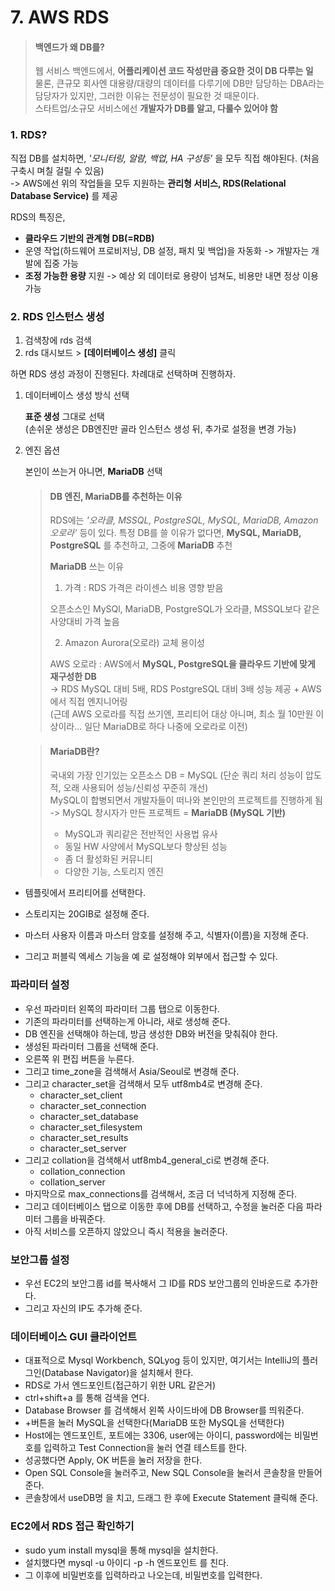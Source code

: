 # 7. AWS RDS

> #### 백엔드가 왜 DB를?
>
> 웹 서비스 백엔드에서, **어플리케이션 코드 작성만큼 중요한 것이 DB 다루는 일**  
> 물론, 큰규모 회사엔 대용량/대량의 데이터를 다루기에 DB만 담당하는 DBA라는 담당자가 있지만, 그러한 이유는 전문성이 필요한 것 때문이다.  
> 스타트업/소규모 서비스에선 **개발자가 DB를 알고, 다룰수 있어야 함**

### 1. RDS?

직접 DB를 설치하면, *'모니터링, 알람, 백업, HA 구성등'* 을 모두 직접 해야된다. (처음 구축시 며칠 걸릴 수 있음)  
-> AWS에선 위의 작업들을 모두 지원하는 **관리형 서비스, RDS(Relational Database Service)** 를 제공

RDS의 특징은,
- **클라우드 기반의 관계형 DB(=RDB)** 
- 운영 작업(하드웨어 프로비저닝, DB 설정, 패치 및 백업)을 자동화 -> 개발자는 개발에 집중 가능
- **조정 가능한 용량** 지원 -> 예상 외 데이터로 용량이 넘쳐도, 비용만 내면 정상 이용 가능

### 2. RDS 인스턴스 생성

1. 검색창에 rds 검색
2. rds 대시보드 > **[데이터베이스 생성]** 클릭

하면 RDS 생성 과정이 진행된다. 차례대로 선택하며 진행하자.

1. 데이터베이스 생성 방식 선택

    **표준 생성** 그대로 선택  
    (손쉬운 생성은 DB엔진만 골라 인스턴스 생성 뒤, 추가로 설정을 변경 가능)
    
2. 엔진 옵션

    본인이 쓰는거 아니면, **MariaDB** 선택
    
    > #### DB 엔진, MariaDB를 추천하는 이유
    >
    > RDS에는 *'오라클, MSSQL, PostgreSQL, MySQL, MariaDB, Amazon 오로라'* 등이 있다.
      특정 DB를 쓸 이유가 없다면, **MySQL, MariaDB, PostgreSQL** 를 추천하고, 그중에 **MariaDB** 추천
    >
    > **MariaDB** 쓰는 이유
    > 1. 가격 : RDS 가격은 라이센스 비용 영향 받음 
    >
    >   오픈소스인 MySQl, MariaDB, PostgreSQL가 오라클, MSSQL보다 같은 사양대비 가격 높음
    > 
    > 2. Amazon Aurora(오로라) 교체 용이성
    >
    >   AWS 오로라 : AWS에서 **MySQL, PostgreSQL을 클라우드 기반에 맞게 재구성한 DB**   
       -> RDS MySQL 대비 5배, RDS PostgreSQL 대비 3배 성능 제공 + AWS에서 직접 엔지니어링  
       (근데 AWS 오로라를 직접 쓰기엔, 프리티어 대상 아니며, 최소 월 10만원 이상이라... 일단 MariaDB로 하다 나중에 오로라로 이전)
    
    > #### MariaDB란?
    > 
    > 국내외 가장 인기있는 오픈소스 DB = MySQL (단순 쿼리 처리 성능이 압도적, 오래 사용되어 성능/신뢰성 꾸준히 개선)  
      MySQL이 합병되면서 개발자들이 떠나와 본인만의 프로젝트를 진행하게 됨  
      -> MySQL 창시자가 만든 프로젝트 = **MariaDB (MySQL 기반)**
    > 
    > - MySQL과 쿼리같은 전반적인 사용법 유사
    > - 동일 HW 사양에서 MySQL보다 향상된 성능
    > - 좀 더 활성화된 커뮤니티
    > - 다양한 기능, 스토리지 엔진


 
- 템플릿에서 프리티어를 선택한다.

- 스토리지는 20GIB로 설정해 준다.

- 마스터 사용자 이름과 마스터 암호를 설정해 주고, 식별자(이름)을 지정해 준다.

- 그리고 퍼블릭 엑세스 기능을 예 로 설정해야 외부에서 접근할 수 있다.

### 파라미터 설정

- 우선 파라미터 왼쪽의 파라미터 그룹 탭으로 이동한다.
- 기존의 파라미터를 선택하는게 아니라, 새로 생성해 준다.
- DB 엔진을 선택해야 하는데, 방금 생성한 DB와 버전을 맞춰줘야 한다.
- 생성된 파라미터 그룹을 선택해 준다.
- 오른쪽 위 편집 버튼을 누른다.
- 그리고 time_zone을 검색해서 Asia/Seoul로 변경해 준다.
- 그리고 character_set을 검색해서 모두 utf8mb4로 변경해 준다.
  - character_set_client
  - character_set_connection
  - character_set_database
  - character_set_filesystem
  - character_set_results
  - character_set_server
- 그리고 collation을 검색해서 utf8mb4_general_ci로 변경해 준다.
  - collation_connection
  - collation_server
- 마지막으로 max_connections를 검색해서, 조금 더 넉넉하게 지정해 준다.
- 그리고 데이터베이스 탭으로 이동한 후에 DB를 선택하고, 수정을 눌러준 다음 파라미터 그룹을 바꿔준다.
- 아직 서비스를 오픈하지 않았으니 즉시 적용을 눌러준다.

### 보안그룹 설정

- 우선 EC2의 보안그룹 id를 복사해서 그 ID를 RDS 보안그룹의 인바운드로 추가한다.
- 그리고 자신의 IP도 추가해 준다.

### 데이터베이스 GUI 클라이언트

- 대표적으로 Mysql Workbench, SQLyog 등이 있지만, 여기서는 IntelliJ의 플러그인(Database Navigator)을 설치해서 한다.
- RDS로 가서 엔드포인트(접근하기 위한 URL 같은거)
- ctrl+shift+a 를 통해 검색을 연다.
- Database Browser 를 검색해서 왼쪽 사이드바에 DB Browser를 띄워준다.
- \+버튼을 눌러 MySQL을 선택한다(MariaDB 또한 MySQL을 선택한다)
- Host에는 엔드포인트, 포트에는 3306, user에는 아이디, password에는 비밀번호를 입력하고 Test Connection을 눌러 연결 테스트를 한다.
- 성공했다면 Apply, OK 버튼을 눌러 저장을 한다.
- Open SQL Console을 눌러주고, New SQL Console을 눌러서 콘솔창을 만들어 준다.
- 콘솔창에서 useDB명 을 치고, 드래그 한 후에 Execute Statement 클릭해 준다.

### EC2에서 RDS 접근 확인하기

- sudo yum install mysql을 통해 mysql을 설치한다.
- 설치했다면 mysql -u 아이디 -p -h 엔드포인트 를 친다.
- 그 이후에 비밀번호를 입력하라고 나오는데, 비밀번호를 입력한다.
